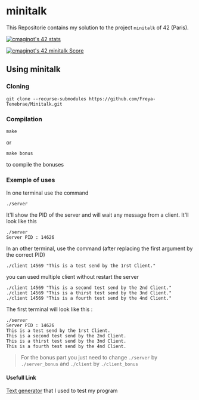 # minitalk

This Repositorie contains my solution to the project `minitalk` of 42 (Paris).

[![cmaginot's 42 stats](https://badge42.vercel.app/api/v2/cl1s5sord008509mlo7xr33zy/stats?cursusId=21&coalitionId=45)](https://github.com/JaeSeoKim/badge42)

[![cmaginot's 42 minitalk Score](https://badge42.vercel.app/api/v2/cl1s5sord008509mlo7xr33zy/project/2342857)](https://github.com/JaeSeoKim/badge42)

## Using minitalk

### Cloning

```shell
git clone --recurse-submodules https://github.com/Freya-Tenebrae/Minitalk.git
```

### Compilation

```shell
make
```
or
```shell
make bonus
```
to compile the bonuses

### Exemple of uses


In one terminal use the command 

```shell
./server
```

It'll show the PID of the server and will wait any message from a client. It'll look like this
```shell
./server
Server PID : 14626

```
In an other terminal, use the command (after replacing the first argument by the correct PID)
```shell
./client 14569 "This is a test send by the 1rst Client."
```
you can used multiple client without restart the server
```shell
./client 14569 "This is a second test send by the 2nd Client."
./client 14569 "This is a thirst test send by the 3nd Client."
./client 14569 "This is a fourth test send by the 4nd Client."
```

The first terminal will look like this :
```shell
./server
Server PID : 14626
This is a test send by the 1rst Client.
This is a second test send by the 2nd Client.
This is a thirst test send by the 3nd Client.
This is a fourth test send by the 4nd Client.
```

> For the bonus part you just need to change `./server` by `./server_bonus` and `./client` by `./client_bonus`

#### Usefull Link

[Text generator](https://www.blindtextgenerator.com/lorem-ipsum) that I used to test my program
